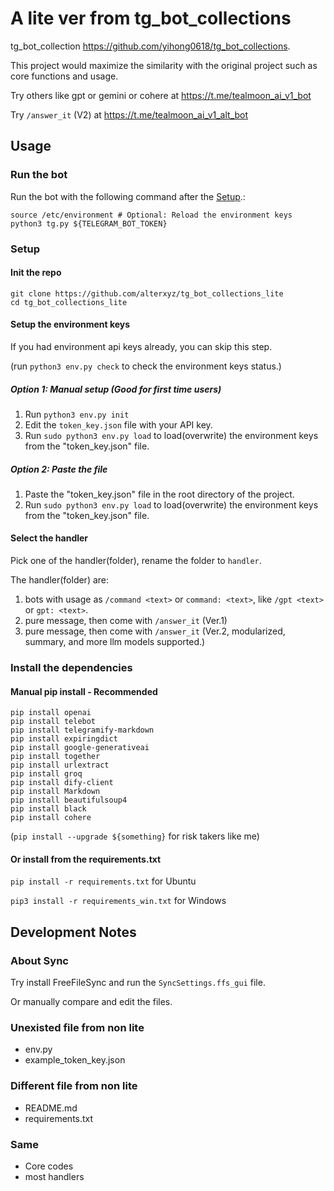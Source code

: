 # A lite ver from tg_bot_collections

tg_bot_collection <https://github.com/yihong0618/tg_bot_collections>.

This project would maximize the similarity with the original project such as core functions and usage.

Try others like gpt or gemini or cohere at <https://t.me/tealmoon_ai_v1_bot>

Try `/answer_it` (V2) at <https://t.me/tealmoon_ai_v1_alt_bot>

## Usage

### Run the bot

Run the bot with the following command after the [Setup](#setup).:

```shell
source /etc/environment # Optional: Reload the environment keys
python3 tg.py ${TELEGRAM_BOT_TOKEN}
```

### Setup

#### Init the repo

```shell
git clone https://github.com/alterxyz/tg_bot_collections_lite
cd tg_bot_collections_lite

```

#### Setup the environment keys

If you had environment api keys already, you can skip this step.

(run `python3 env.py check` to check the environment keys status.)

##### Option 1: Manual setup (Good for first time users)

1. Run `python3 env.py init`
2. Edit the `token_key.json` file with your API key.
3. Run `sudo python3 env.py load` to load(overwrite) the environment keys from the "token_key.json" file.

##### Option 2: Paste the file

1. Paste the "token_key.json" file in the root directory of the project.
2. Run `sudo python3 env.py load` to load(overwrite) the environment keys from the "token_key.json" file.

#### Select the handler

Pick one of the handler(folder), rename the folder to `handler`.

The handler(folder) are:

1. bots with usage as `/command <text>` or `command: <text>`, like `/gpt <text>` or `gpt: <text>`.
2. pure message, then come with `/answer_it` (Ver.1)
3. pure message, then come with `/answer_it` (Ver.2, modularized, summary, and more llm models supported.)

### Install the dependencies

#### Manual pip install - Recommended

```shell
pip install openai
pip install telebot
pip install telegramify-markdown
pip install expiringdict
pip install google-generativeai
pip install together
pip install urlextract
pip install groq
pip install dify-client
pip install Markdown
pip install beautifulsoup4
pip install black
pip install cohere
```

(`pip install --upgrade ${something}` for risk takers like me)

#### Or install from the requirements.txt

`pip install -r requirements.txt` for Ubuntu

`pip3 install -r requirements_win.txt` for Windows

## Development Notes

### About Sync

Try install FreeFileSync and run the `SyncSettings.ffs_gui` file.

Or manually compare and edit the files.

### Unexisted file from non lite

- env.py
- example_token_key.json

### Different file from non lite

- README.md
- requirements.txt

### Same

- Core codes
- most handlers
